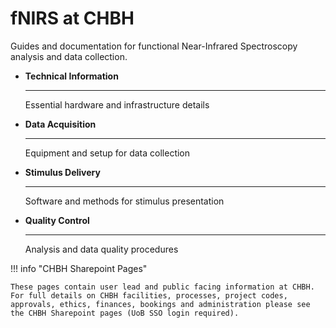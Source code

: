 # fNIRS at CHBH

Guides and documentation for functional Near-Infrared Spectroscopy analysis and data collection.

<div class="grid cards" markdown>

-   **Technical Information**

    ---

    Essential hardware and infrastructure details


-   **Data Acquisition**

    ---

    Equipment and setup for data collection



-   **Stimulus Delivery**

    ---

    Software and methods for stimulus presentation



-   **Quality Control**

    ---

    Analysis and data quality procedures


</div>

!!! info "CHBH Sharepoint Pages"

    These pages contain user lead and public facing information at CHBH. For full details on CHBH facilities, processes, project codes, approvals, ethics, finances, bookings and administration please see the CHBH Sharepoint pages (UoB SSO login required).
